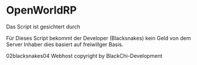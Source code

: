 # OpenWorldRP

Das Script ist gesichtert durch 

Für Dieses Script bekommt der Developer (Blacksnakes) kein Geld von dem Server Inhaber dies basiert auf freiwillger Basis. 

02blacksnakes04 Webhost copyright by BlackChi-Development 


 